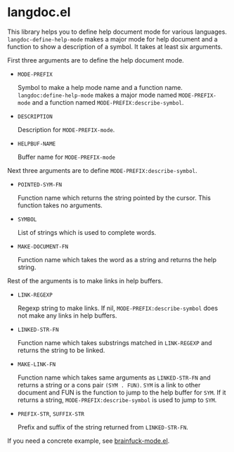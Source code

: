 # langdoc.el

This library helps you to define help document mode for various languages.
`langdoc-define-help-mode` makes a major mode for help document
and a function to show a description of a symbol. It takes at least six arguments.

First three arguments are to define the help document mode.
* `MODE-PREFIX`

  Symbol to make a help mode name and a function name.
  `langdoc:define-help-mode` makes a major mode named `MODE-PREFIX-mode`
  and a function named `MODE-PREFIX:describe-symbol`.
* `DESCRIPTION`

  Description for `MODE-PREFIX-mode`.
* `HELPBUF-NAME`

  Buffer name for `MODE-PREFIX-mode`

Next three arguments are to define `MODE-PREFIX:describe-symbol`.
* `POINTED-SYM-FN`

  Function name which returns the string pointed by
  the cursor. This function takes no arguments.
* `SYMBOL`

  List of strings which is used to complete words.
* `MAKE-DOCUMENT-FN`

  Function name which takes the word as a string
  and returns the help string.

Rest of the arguments is to make links in help buffers.
* `LINK-REGEXP`

  Regexp string to make links.
  If nil, `MODE-PREFIX:describe-symbol` does not make any links in help buffers.
* `LINKED-STR-FN`

  Function name which takes substrings matched in `LINK-REGEXP`
  and returns the string to be linked.
* `MAKE-LINK-FN`

  Function name which takes same arguments as `LINKED-STR-FN`
  and returns a string or a cons pair `(SYM . FUN)`.
  `SYM` is a link to other document and FUN is the function to jump to the help buffer for `SYM`.
  If it returns a string, `MODE-PREFIX:describe-symbol` is used to jump to `SYM`.
* `PREFIX-STR`, `SUFFIX-STR`

  Prefix and suffix of the string returned from `LINKED-STR-FN`.

If you need a concrete example, see [brainfuck-mode.el](https://github.com/tom-tan/brainfuck-mode/blob/master/brainfuck-mode.el#L62).
